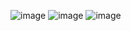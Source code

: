![image](https://user-images.githubusercontent.com/69799846/158122507-0c788838-374f-42f2-9b72-cb96e42eb8f2.png)
![image](https://user-images.githubusercontent.com/69799846/158122551-b224689a-8999-4841-b33f-be28e6afb6b2.png)
![image](https://user-images.githubusercontent.com/69799846/158122692-9708d2f2-d5bd-436d-8fb2-9dc1781aebe8.png)
